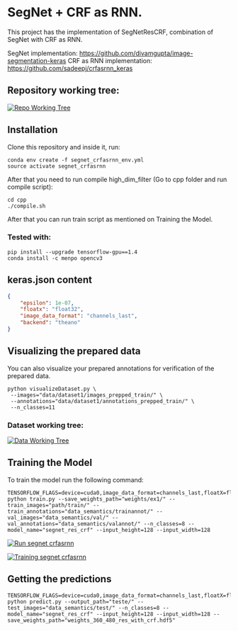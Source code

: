 # SegNet + CRF as RNN.

This project has the implementation of SegNetResCRF, combination of SegNet with CRF as RNN.

SegNet implementation: https://github.com/divamgupta/image-segmentation-keras
CRF as RNN implementation: https://github.com/sadeepj/crfasrnn_keras

## Repository working tree:
[![Repo Working Tree](https://raw.githubusercontent.com/laoj2/segnet_crfasrnn/master/github_imgs/segnet_crfasrnn.png)](https://raw.githubusercontent.com/laoj2/segnet_crfasrnn/master/github_imgs/segnet_crfasrnn.png " Repo working tree")


##  Installation

Clone this repository and inside it, run:
```
conda env create -f segnet_crfasrnn_env.yml
source activate segnet_crfasrnn
```
After that you need to run compile high_dim_filter (Go to cpp folder and run compile script):

```
cd cpp
./compile.sh
```

After that you can run train script as mentioned on Training the Model.



### Tested with:
	pip install --upgrade tensorflow-gpu==1.4
	conda install -c menpo opencv3 

## keras.json content
```json
{
    "epsilon": 1e-07, 
    "floatx": "float32", 
    "image_data_format": "channels_last", 
    "backend": "theano"
}
```

## Visualizing the prepared data

You can also visualize your prepared annotations for verification of the prepared data.

```shell
python visualizeDataset.py \
 --images="data/dataset1/images_prepped_train/" \
 --annotations="data/dataset1/annotations_prepped_train/" \
 --n_classes=11 
```

### Dataset working tree:

[![Data Working Tree](https://raw.githubusercontent.com/laoj2/segnet_crfasrnn/master/github_imgs/data_tree.png)](https://raw.githubusercontent.com/laoj2/segnet_crfasrnn/master/github_imgs/data_tree.png "Data working tree")



## Training the Model

To train the model run the following command:

```shell
TENSORFLOW_FLAGS=device=cuda0,image_data_format=channels_last,floatX=float32 python train.py --save_weights_path="weights/ex1/" --train_images="path/train/" --train_annotations="data_semantics/trainannot/" --val_images="data_semantics/val/" --val_annotations="data_semantics/valannot/" --n_classes=8 --model_name="segnet_res_crf" --input_height=128 --input_width=128
```

[![Run segnet crfasrnn](
https://raw.githubusercontent.com/laoj2/segnet_crfasrnn/master/github_imgs/run_segnet_crfasrnn.png)](
https://raw.githubusercontent.com/laoj2/segnet_crfasrnn/master/github_imgs/run_segnet_crfasrnn.png "Run segnet crfasrnn")


[![Training segnet crfasrnn](
https://raw.githubusercontent.com/laoj2/segnet_crfasrnn/master/github_imgs/training_segnet_crfasrnn.png)](
https://raw.githubusercontent.com/laoj2/segnet_crfasrnn/master/github_imgs/training_segnet_crfasrnn.png "Training segnet crfasrnn")





## Getting the predictions

```shell
TENSORFLOW_FLAGS=device=cuda0,image_data_format=channels_last,floatX=float32 python predict.py --output_path="teste/" --test_images="data_semantics/test/" --n_classes=8 --model_name="segnet_res_crf" --input_height=128 --input_width=128 --save_weights_path="weights_360_480_res_with_crf.hdf5"
```
